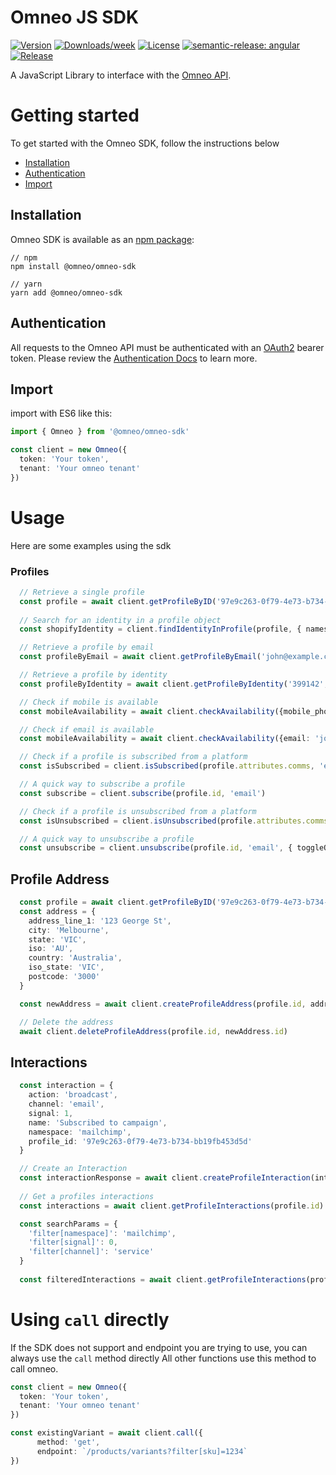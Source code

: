 # Omneo JS SDK

[![Version](https://img.shields.io/npm/v/@omneo/omneo-sdk.svg)](https://npmjs.org/package/@omneo/omneo-sdk)
[![Downloads/week](https://img.shields.io/npm/dw/@omneo/omneo-sdk.svg)](https://npmjs.org/package/@omneo/omneo-sdk)
[![License](https://img.shields.io/npm/l/@omneo/omneo-sdk.svg)](https://github.com/omneo/omneo-sdk/blob/master/package.json)
[![semantic-release: angular](https://img.shields.io/badge/semantic--release-angular-e10079?logo=semantic-release)](https://github.com/semantic-release/semantic-release)
[![Release](https://github.com/omneo/omneo-sdk/actions/workflows/semantic-release.yml/badge.svg)](https://github.com/omneo/omneo-sdk/actions/workflows/semantic-release.yml)

A JavaScript Library to interface with the [Omneo API](https://omneo.readme.io/reference).

# Getting started

To get started with the Omneo SDK, follow the instructions below

- [Installation](#installation)
- [Authentication](#authentication)
- [Import](#import)

## Installation

Omneo SDK is available as an [npm package](https://www.npmjs.com/package/@omneo/omneo-sdk):

```shell
// npm
npm install @omneo/omneo-sdk

// yarn
yarn add @omneo/omneo-sdk
```

## Authentication

All requests to the Omneo API must be authenticated with an [OAuth2](https://oauth.net/2/) bearer token.
Please review the [Authentication Docs](https://omneo.readme.io/docs/authentication) to learn more.

## Import

import with ES6 like this:

```typescript
import { Omneo } from '@omneo/omneo-sdk'

const client = new Omneo({
  token: 'Your token',
  tenant: 'Your omneo tenant'
})
```

# Usage

Here are some examples using the sdk

### Profiles

```typescript
  // Retrieve a single profile
  const profile = await client.getProfileByID('97e9c263-0f79-4e73-b734-bb19fb453d5d')
  
  // Search for an identity in a profile object
  const shopifyIdentity = client.findIdentityInProfile(profile, { namespace: 'shopify' })

  // Retrieve a profile by email
  const profileByEmail = await client.getProfileByEmail('john@example.com')

  // Retrieve a profile by identity
  const profileByIdentity = await client.getProfileByIdentity('399142', 'shopify')

  // Check if mobile is available
  const mobileAvailability = await client.checkAvailability({mobile_phone: '0404113331'})

  // Check if email is available
  const mobileAvailability = await client.checkAvailability({email: 'john@example.com'})

  // Check if a profile is subscribed from a platform
  const isSubscribed = client.isSubscribed(profile.attributes.comms, 'email')

  // A quick way to subscribe a profile
  const subscribe = client.subscribe(profile.id, 'email')

  // Check if a profile is unsubscribed from a platform
  const isUnsubscribed = client.isUnsubscribed(profile.attributes.comms, 'phone')

  // A quick way to unsubscribe a profile
  const unsubscribe = client.unsubscribe(profile.id, 'email', { toggleOptOut: false })
```

## Profile Address

```typescript
  const profile = await client.getProfileByID('97e9c263-0f79-4e73-b734-bb19fb453d5d')
  const address = {
    address_line_1: '123 George St',
    city: 'Melbourne',
    state: 'VIC',
    iso: 'AU',
    country: 'Australia',
    iso_state: 'VIC',
    postcode: '3000'
  }

  const newAddress = await client.createProfileAddress(profile.id, address)

  // Delete the address
  await client.deleteProfileAddress(profile.id, newAddress.id)
```

## Interactions

```typescript
  const interaction = {
    action: 'broadcast',
    channel: 'email',
    signal: 1,
    name: 'Subscribed to campaign',
    namespace: 'mailchimp',
    profile_id: '97e9c263-0f79-4e73-b734-bb19fb453d5d'
  }

  // Create an Interaction
  const interactionResponse = await client.createProfileInteraction(interaction)
  
  // Get a profiles interactions
  const interactions = await client.getProfileInteractions(profile.id)

  const searchParams = {
    'filter[namespace]': 'mailchimp',
    'filter[signal]': 0,
    'filter[channel]': 'service'
  }
  
  const filteredInteractions = await client.getProfileInteractions(profile.id, searchParams)

```

# Using `call` directly
If the SDK does not support and endpoint you are trying to use, you can always use the `call` method directly
All other functions use this method to call omneo. 


```typescript
const client = new Omneo({
  token: 'Your token',
  tenant: 'Your omneo tenant'
})

const existingVariant = await client.call({
      method: 'get',
      endpoint: `/products/variants?filter[sku]=1234`
})

```